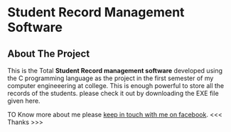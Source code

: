 
Student Record Management Software
==============================

About The Project
-------------
This is the Total **Student Record management software** developed using the C programming language 
as the project in the first semester of my computer engineeering at college. This is enough powerful to
store all the records of the students. please check it out by downloading the EXE file given here.

 
 TO Know more about me please  [keep in touch with me on facebook](https://www.facebook.com/yubaraj.poudel.1).
 <<<  Thanks >>>



